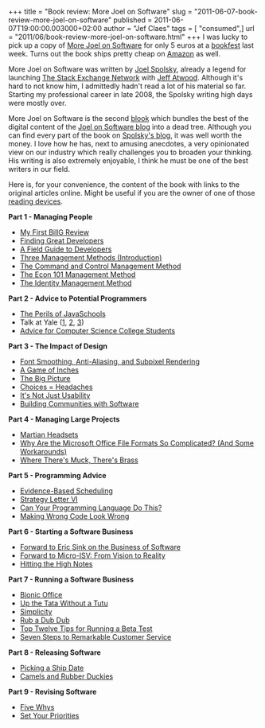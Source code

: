 +++
title = "Book review: More Joel on Software"
slug = "2011-06-07-book-review-more-joel-on-software"
published = 2011-06-07T19:00:00.003000+02:00
author = "Jef Claes"
tags = [ "consumed",]
url = "2011/06/book-review-more-joel-on-software.html"
+++
I was lucky to pick up a copy of [More Joel on
Software](http://www.amazon.com/gp/product/1430209879/ref=as_li_tf_tl?ie=UTF8&tag=diofanedebyje-20&linkCode=as2&camp=217153&creative=399353&creativeASIN=1430209879) for only 5 euros at a [bookfest](http://www.boekenfestijn.com/) last week. Turns out the book ships pretty cheap on [Amazon](http://www.amazon.com/gp/product/1430209879/ref=as_li_tf_tl?ie=UTF8&tag=diofanedebyje-20&linkCode=as2&camp=217153&creative=399353&creativeASIN=1430209879) as well.  
  
More Joel on Software was written by [Joel Spolsky](http://en.wikipedia.org/wiki/Joel_Spolsky), already a legend for launching [The Stack Exchange Network](http://stackexchange.com/) with [Jeff Atwood](http://www.codinghorror.com/blog/). Although it's hard to not know him, I admittedly hadn't read a lot of his material so far. Starting my professional career in late 2008, the Spolsky writing high days were mostly over.  
  
More Joel on Software is the second
[blook](http://en.wikipedia.org/wiki/Blook) which bundles the best of
the digital content of the [Joel on Software
blog](http://www.joelonsoftware.com/) into a dead tree. Although you can
find every part of the book on [Spolsky's
blog](http://www.joelonsoftware.com/), it was well worth the money. I
love how he has, next to amusing anecdotes, a very opinionated view on
our industry which really challenges you to broaden your thinking. His
writing is also extremely enjoyable, I think he must be one of the best
writers in our field.  
  
Here is, for your convenience, the content of the book with links to the
original articles online. Might be useful if you are the owner of one of
those [reading devices](http://en.wikipedia.org/wiki/Amazon_Kindle).  
  
**Part 1 - Managing People**

-   [My First BillG
    Review](http://www.joelonsoftware.com/items/2006/06/16.html)
-   [Finding Great
    Developers](http://www.joelonsoftware.com/articles/FindingGreatDevelopers.html)
-   [A Field Guide to
    Developers](http://www.joelonsoftware.com/articles/FieldGuidetoDevelopers.html)
-   [Three Management Methods
    (Introduction)](http://www.joelonsoftware.com/items/2006/08/07.html)
-   [The Command and Control Management
    Method](http://www.joelonsoftware.com/items/2006/08/08.html)
-   [The Econ 101 Management
    Method](http://www.joelonsoftware.com/items/2006/08/09.html)
-   [The Identity Management
    Method](http://www.joelonsoftware.com/items/2006/08/10.html)

**Part 2 - Advice to Potential Programmers**

-   [The Perils of
    JavaSchools](http://www.joelonsoftware.com/articles/ThePerilsofJavaSchools.html)
-   Talk at Yale
    ([1](http://www.joelonsoftware.com/items/2007/12/03.html),
    [2](http://www.joelonsoftware.com/items/2007/12/04.html),
    [3](http://www.joelonsoftware.com/items/2007/12/05.html))
-   [Advice for Computer Science College
    Students](http://www.joelonsoftware.com/articles/CollegeAdvice.html)

**Part 3 - The Impact of Design**

-   [Font Smoothing, Anti-Aliasing, and Subpixel
    Rendering](http://www.joelonsoftware.com/items/2007/06/12.html)
-   [A Game of
    Inches](http://www.joelonsoftware.com/items/2007/06/07.html)
-   [The Big
    Picture](http://www.joelonsoftware.com/items/2007/01/21.html)
-   [Choices =
    Headaches](http://www.joelonsoftware.com/items/2006/11/21.html)
-   [It's Not Just
    Usability](http://www.joelonsoftware.com/articles/NotJustUsability.html)
-   [Building Communities with
    Software](http://www.joelonsoftware.com/articles/BuildingCommunitieswithSo.html)

**Part 4 - Managing Large Projects**

-   [Martian
    Headsets](http://www.joelonsoftware.com/items/2008/03/17.html)
-   [Why Are the Microsoft Office File Formats So Complicated? (And Some
    Workarounds)](http://www.joelonsoftware.com/items/2008/02/19.html)
-   [Where There's Muck, There's
    Brass](http://www.joelonsoftware.com/items/2007/12/06.html)

**Part 5 - Programming Advice**

-   [Evidence-Based
    Scheduling](http://www.joelonsoftware.com/items/2007/10/26.html)
-   [Strategy Letter
    VI](http://www.joelonsoftware.com/items/2007/09/18.html)
-   [Can Your Programming Language Do
    This?](http://www.joelonsoftware.com/items/2006/08/01.html)
-   [Making Wrong Code Look
    Wrong](http://www.joelonsoftware.com/articles/Wrong.html)

**Part 6 - Starting a Software Business**

-   [Forward to Eric Sink on the Business of
    Software](http://www.joelonsoftware.com/articles/BusinessofSoftware.html)
-   [Forward to Micro-ISV: From Vision to
    Reality](http://www.joelonsoftware.com/articles/HighNotes.html)
-   [Hitting the High
    Notes](http://www.joelonsoftware.com/articles/HighNotes.html)

**Part 7 - Running a Software Business**

-   [Bionic
    Office](http://www.joelonsoftware.com/articles/BionicOffice.html)
-   [Up the Tata Without a
    Tutu](http://www.joelonsoftware.com/articles/fog0000000026.html)
-   [Simplicity](http://www.joelonsoftware.com/items/2006/12/09.html)
-   [Rub a Dub
    Dub](http://www.joelonsoftware.com/articles/fog0000000348.html)
-   [Top Twelve Tips for Running a Beta
    Test](http://www.joelonsoftware.com/articles/BetaTest.html)
-   [Seven Steps to Remarkable Customer
    Service](http://www.joelonsoftware.com/articles/customerservice.html)

**Part 8 - Releasing Software**

-   [Picking a Ship
    Date](http://www.joelonsoftware.com/articles/PickingShipDate.html)
-   [Camels and Rubber
    Duckies](http://www.joelonsoftware.com/articles/CamelsandRubberDuckies.html)

**Part 9 - Revising Software**

-   [Five Whys](http://www.joelonsoftware.com/items/2008/01/22.html)
-   [Set Your
    Priorities](http://www.joelonsoftware.com/articles/SetYourPriorities.html)
